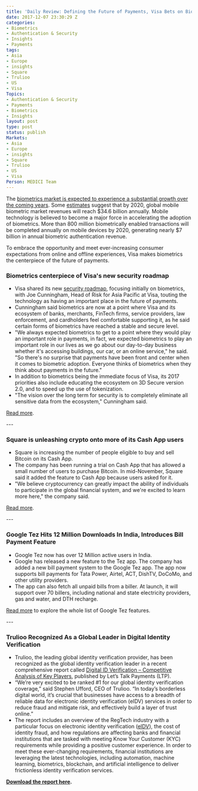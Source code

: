 ```yaml
---
title: 'Daily Review: Defining the Future of Payments, Visa Bets on Biometrics'
date: 2017-12-07 23:30:29 Z
categories:
- Biometrics
- Authentication & Security
- Insights
- Payments
tags:
- Asia
- Europe
- insights
- Square
- Trulioo
- US
- Visa
Topics:
- Authentication & Security
- Payments
- Biometrics
- Insights
layout: post
type: post
status: publish
Markets:
- Asia
- Europe
- insights
- Square
- Trulioo
- US
- Visa
Person: MEDICI Team
---
```


<p>The <a href="https://letstalkpayments.com/the-biometrics-market-is-expected-to-reach-a-value-of-30-bn-by-2021/">biometrics market is expected to experience a substantial growth over the coming years</a>. Some <a href="http://www.acuity-mi.com/GBMR_Report.php">estimates</a> suggest that by 2020, global mobile biometric market revenues will reach $34.6 billion annually. Mobile technology is believed to become a major force in accelerating the adoption of biometrics. More than 800 million biometrically enabled transactions will be completed annually on mobile devices by 2020, generating nearly $7 billion in annual biometric authentication revenue. </p>
<p>To embrace the opportunity and meet ever-increasing consumer expectations from online and offline experiences, Visa makes biometrics the centerpiece of the future of payments. </p>
<h3>Biometrics centerpiece of Visa's new security roadmap</h3>
<ul>
<li style="font-weight: 400;">Visa shared its new <a href="https://www.visa.com.au/pay-with-visa/security/future-of-security-roadmap.html">security roadmap</a>, focusing initially on biometrics, with Joe Cunningham, Head of Risk for Asia Pacific at Visa, touting the technology as having an important place in the future of payments.</li>
<li style="font-weight: 400;">Cunningham said biometrics are now at a point where Visa and its ecosystem of banks, merchants, FinTech firms, service providers, law enforcement, and cardholders feel comfortable supporting it, as he said certain forms of biometrics have reached a stable and secure level.</li>
<li style="font-weight: 400;">"We always expected biometrics to get to a point where they would play an important role in payments, in fact, we expected biometrics to play an important role in our lives as we go about our day-to-day business whether it's accessing buildings, our car, or an online service," he said. "So there's no surprise that payments have been front and center when it comes to biometric adoption. Everyone thinks of biometrics when they think about payments in the future."</li>
<li style="font-weight: 400;">In addition to biometrics being the immediate focus of Visa, its 2017 priorities also include educating the ecosystem on 3D Secure version 2.0, and to speed up the use of tokenization.</li>
<li style="font-weight: 400;">"The vision over the long term for security is to completely eliminate all sensitive data from the ecosystem," Cunningham said.</li>
</ul>
<p><a href="http://www.zdnet.com/article/biometrics-centrepiece-of-new-visa-security-roadmap/">Read more</a>.</p>
---
<h3>Square is unleashing crypto onto more of its Cash App users</h3>
<ul>
<li style="font-weight: 400;">Square is increasing the number of people eligible to buy and sell Bitcoin on its Cash App. </li>
<li style="font-weight: 400;">The company has been running a trial on Cash App that has allowed a small number of users to purchase Bitcoin. In mid-November, Square said it added the feature to Cash App because users asked for it.</li>
<li style="font-weight: 400;">"We believe cryptocurrency can greatly impact the ability of individuals to participate in the global financial system, and we're excited to learn more here," the company said.</li>
</ul>
<p><a href="http://www.businessinsider.com/square-is-unleashing-crypto-onto-more-of-its-user-base-2017-12">Read more</a>.</p>
---
<h3>Google Tez Hits 12 Million Downloads In India, Introduces Bill Payment Feature</h3>
<ul>
<li style="font-weight: 400;">Google Tez now has over 12 Million active users in India. </li>
<li style="font-weight: 400;">Google has released a new feature to the Tez app. The company has added a new bill payment system to the Google Tez app. The app now supports bill payments for Tata Power, Airtel, ACT, DishTV, DoCoMo, and other utility providers. </li>
<li style="font-weight: 400;">The app can also fetch all unpaid bills from a biller. At launch, it will support over 70 billers, including national and state electricity providers, gas and water, and DTH recharge.</li>
</ul>
<p><a href="https://www.androidhits.com/google-tez-hits-12-million-downloads-india-introduces-bill-payment-feature/">Read more</a> to explore the whole list of Google Tez features.</p>
---
<h3>Trulioo Recognized As a Global Leader in Digital Identity Verification</h3>
<ul>
<li style="font-weight: 400;">Trulioo, the leading global identity verification provider, has been recognized as the global identity verification leader in a recent comprehensive report called <a href="https://medici.letstalkpayments.com/research-categories/digital-id-verification-competitive-analysis-of-key-players">Digital ID Verification – Competitive Analysis of Key Players</a>, published by Let’s Talk Payments (LTP).</li>
<li style="font-weight: 400;">“We’re very excited to be ranked #1 for our global identity verification coverage,” said Stephen Ufford, CEO of Trulioo. “In today’s borderless digital world, it’s crucial that businesses have access to a breadth of reliable data for electronic identity verification (eIDV) services in order to reduce fraud and mitigate risk, and effectively build a layer of trust online.”</li>
<li style="font-weight: 400;">The report includes an overview of the RegTech industry with a particular focus on electronic identity verification (<a href="https://www.trulioo.com/product/identity-verification/global-business-verification/">eIDV</a>), the cost of identity fraud, and how regulations are affecting banks and financial institutions that are tasked with meeting Know Your Customer (KYC) requirements while providing a positive customer experience. In order to meet these ever-changing requirements, financial institutions are leveraging the latest technologies, including automation, machine learning, biometrics, blockchain, and artificial intelligence to deliver frictionless identity verification services.</li>
</ul>
<p><strong><a href="https://medici.letstalkpayments.com/research-categories/digital-id-verification-competitive-analysis-of-key-players">Download the report here</a>.</strong></p>

